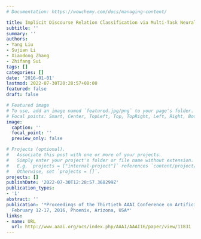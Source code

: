 ```yaml
---
# Documentation: https://wowchemy.com/docs/managing-content/

title: Implicit Discourse Relation Classification via Multi-Task Neural Networks
subtitle: ''
summary: ''
authors:
- Yang Liu
- Sujian Li
- Xiaodong Zhang
- Zhifang Sui
tags: []
categories: []
date: '2016-01-01'
lastmod: 2022-07-30T20:28:57+08:00
featured: false
draft: false

# Featured image
# To use, add an image named `featured.jpg/png` to your page's folder.
# Focal points: Smart, Center, TopLeft, Top, TopRight, Left, Right, BottomLeft, Bottom, BottomRight.
image:
  caption: ''
  focal_point: ''
  preview_only: false

# Projects (optional).
#   Associate this post with one or more of your projects.
#   Simply enter your project's folder or file name without extension.
#   E.g. `projects = ["internal-project"]` references `content/project/deep-learning/index.md`.
#   Otherwise, set `projects = []`.
projects: []
publishDate: '2022-07-30T12:28:57.368299Z'
publication_types:
- '1'
abstract: ''
publication: '*Proceedings of the Thirtieth AAAI Conference on Artificial Intelligence,
  February 12-17, 2016, Phoenix, Arizona, USA*'
links:
- name: URL
  url: http://www.aaai.org/ocs/index.php/AAAI/AAAI16/paper/view/11831
---
```

